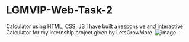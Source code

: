 # LGMVIP-Web-Task-2
Calculator using HTML, CSS, JS
I have built a responsive and interactive Calculator for my internship project given by LetsGrowMore.
![image](https://github.com/CodersKingdoms/LGMVIP-Web-Task-2/assets/104496124/016cf999-06cc-4d74-aa52-797848d18088)

